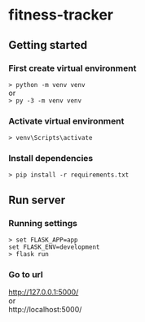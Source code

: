 # fitness-tracker
## Getting started
### First create virtual environment
`> python -m venv venv`
<br/>
or
<br/> 
`> py -3 -m venv venv`

### Activate virtual environment
`> venv\Scripts\activate`

### Install dependencies
`> pip install -r requirements.txt`

## Run server

### Running settings
`> set FLASK_APP=app`
<br/>
`set FLASK_ENV=development`
<br/>
`> flask run`

### Go to url
http://127.0.0.1:5000/
<br/>
or
<br/> 
http://localhost:5000/
